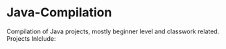 # Java-Compilation
Compilation of Java projects, mostly beginner level and classwork related.
Projects Inlclude:
